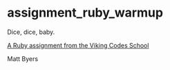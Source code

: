 assignment_ruby_warmup
======================

Dice, dice, baby.

[A Ruby assignment from the Viking Codes School](http://www.vikingcodeschool.com)

Matt Byers
